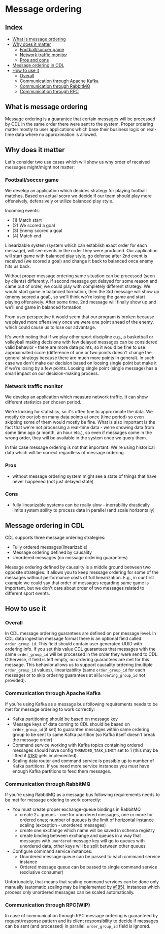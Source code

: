 # Message ordering

## Index
- [What is message ordering](#what_is)
- [Why does it matter](#why)
    - [Football/soccer game](#soccer)
    - [Network traffic monitor](#trafic_monitor)
    - [Pros and cons](#pros)
- [Message ordering in CDL](#message_ordering_in_cdl)
- [How to use it](#how_to_use)
    - [Overall](#overall)
    - [Communication through Apache Kafka](#kafka)
    - [Communication through RabbitMQ](#rabbit)
    - [Communication through RPC](#rpc)
  

## <a name="what_is"></a>What is message ordering 
Message ordering is a guarantee that certain messages will be processed by CDL in the same order there were sent to the system. Proper ordering matter mostly to user applications which base their business logic on real-time data where no approximation is allowed. 

## <a name="why"></a>Why does it matter 
Let's consider two use cases which will show us why order of received messages might/might not matter: 

### <a name="soccer"></a>Football/soccer game 
We develop an application which decides strategy for playing football matches. Based on actual score we decide if our team should play more offensively, defensively or utilize balanced play style. 

Incoming events: 
- (1) Match start 
- (2) We scored a goal 
- (3) Enemy scored a goal 
- (4) Match end 

Linearizable system (system which can establish exact order for each message), will see events in the order they were produced. Our application will start game with balanced play style, go defense after 2nd event is received (we scored a goal) and change it back to balanced once enemy hits us back. 

Without proper message ordering same situation can be processed (seen by clients) differently. If second message got delayed for some reason and came out of order, we could play with completely different strategy. We would start game in balanced formation, then the 3rd message will show up (enemy scored a goal), so we'll think we're losing the game and start playing offensively. After some time, 2nd message will finally show up and we'll end game in balanced formation. 

From user perspective it would seem that our program is broken because we played more offensively once we were one point ahead of the enemy, which could cause us to lose our advantage. 

It's worth noting that if we play other sport discipline e.g., a basketball or volleyball making decisions with few delayed messages can be considered valid behavior - there are more data points, so it would be fine to use approximated score (difference of one or two points doesn't change the general strategy because there are much more points in general). In such case we don't make our decision based on loosing single point but make it if we're losing by a few points. Loosing single point (single message) has a small impact on our decision-making process. 

### <a name="trafic_monitor"></a>Network traffic monitor 
We develop an application which measure network traffic. It can show different statistics per chosen period. 

We're looking for statistics, so it's often fine to approximate the data. We mostly do our job on many data points at once (time period) so even skipping some of them would mostly be fine. What is also important is the fact that we're not processing a real-time data - we're showing data from some time ago (a month, an hour etc.), so even if messages come in the wrong order, they will be available in the system once we query them. 

In this case message ordering is not that important. We're using historical data which will be correct regardless of message ordering.  

### <a name="pros"></a>Pros 
- without message ordering system might see a state of things that have never happened (not just delayed state) 

### <a name="cons"></a>Cons 
- fully linearizable systems can be really slow - inerrability drastically limits system ability to process data in parallel (and scale horizontally) 

## <a name="message_ordering_in_cdl"></a>Message ordering in CDL 
CDL supports three message ordering strategies: 
- Fully ordered messages(linearizable) 
- Message ordering defined by causality 
- Unordered messages (no message ordering guarantees) 

Message ordering defined by causality is a middle ground between two opposite strategies. It allows you to keep message ordering for some of the messages without performance costs of full linearization. E.g., in our first example we could say that order of messages regarding same game is important, but we don't care about order of two messages related to different sport events. 

## <a name="how_to_use"></a>How to use it 
### <a name="overall"></a>Overall 
In CDL message ordering guarantees are defined on per message level. In CDL data ingestion message format there is an optional field called `order_group_id`. This field should contain user generated UUID with ordering info. If you set this value CDL guarantees that messages with the same `order_group_id` will be processed in the order they were send to CDL. Otherwise, if field is left empty, no ordering guarantees are met for this message. This behavior allows us to support causality ordering (multiple `order_group_id` values), linearizability (same `order_group_id` for each message) or to skip ordering guarantees at all(`ordering_group_id` not provided). 

### <a name="kafka"></a>Communication through Apache Kafka 
If you’re using Kafka as a message bus following requirements needs to be met for message ordering to work correctly: 
- Kafka partitioning should be based on message key 
- Message keys of data coming to CDL should be based on `order_group_id`(if set) to guarantee messages within same ordering group to be sent to same Kafka partition (so Kafka itself doesn't break the message order) 
- Command service working with Kafka topics containing ordered messages should have config `THREADED_TASK_LIMIT` set to 1 (this may be lifted if [#180](https://github.com/epiphany-platform/CommonDataLayer/issues/180) gets implemented). 
- Scaling data router and command service is possible up to number of Kafka partitions. If you need more service instances you must have enough Kafka partitions to feed them messages. 

### <a name="rabbit"></a>Communication through RabbitMQ 
If you’re using RabbitMQ as a message bus following requirements needs to be met for message ordering to work correctly: 
- You must create proper exchange-queue bindings in RabbitMQ 
    - create 2+ queues - one for unordered messages, one or more for ordered ones; number of queues is the limit of horizontal instance scaling (exception - unordered messages) 
    - create one exchange which name will be saved in schema registry
    - create binding between exchange and queues in a way that messages with `unordered` message key will go to queues with unordered data, other keys will be split between other queues 
- Configure command service instances: 
    - Unordered message queue can be passed to each command service instance 
    - Ordered message queue can be passed to single command service (exclusive consumer) 

Unfortunately, that means that scaling command services can be done only manually (automatic scaling may be implemented by [#185](https://github.com/epiphany-platform/CommonDataLayer/issues/185)), instances which process only unordered messages can be scaled automatically. 

### <a name="rpc"></a>Communication through RPC(WIP) 
In case of communication through RPC message ordering is guaranteed by request/response pattern and its client responsibility to decide if messages can be sent (and processed) in parallel. `order_group_id` field is ignored. 
 
